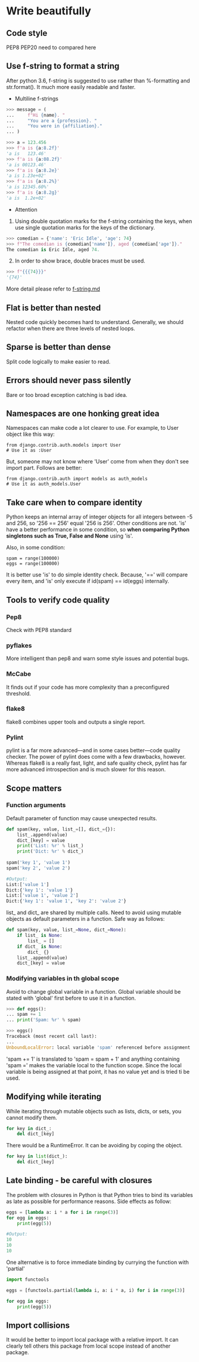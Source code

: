 # Write beautifully

## Code style
PEP8 PEP20  need to compared here

## Use f-string to format a string
After python 3.6, f-string is suggested to use rather than %-formatting and str.format(). It much more easily readable and faster.
* Multiline f-strings
```python
>>> message = (
...     f"Hi {name}. "
...     "You are a {profession}. "
...     "You were in {affiliation}."
... )

>>> a = 123.456
>>> f'a is {a:8.2f}'
'a is   123.46'
>>> f'a is {a:08.2f}'
'a is 00123.46'
>>> f'a is {a:8.2e}'
'a is 1.23e+02'
>>> f'a is {a:8.2%}'
'a is 12345.60%'
>>> f'a is {a:8.2g}'
'a is  1.2e+02'
```

* Attention

1. Using double quotation marks for the f-string containing the keys, when use single quotation marks for the keys of the dictionary.
```python
>>> comedian = {'name': 'Eric Idle', 'age': 74}
>>> f"The comedian is {comedian['name']}, aged {comedian['age']}."
The comedian is Eric Idle, aged 74.
```

2. In order to show brace, double braces must be used.
```python
>>> f"{{{74}}}"
'{74}'
```

More detail please refer to [f-string.md](./details/f-string.md)

## Flat is better than nested
Nested code quickly becomes hard to understand. Generally, we should refactor when there are three levels of nested loops.

## Sparse is better than dense
Split code logically to make easier to read.

## Errors should never pass silently
Bare or too broad exception catching is bad idea.

## Namespaces are one honking great idea
Namespaces can make code a lot clearer to use. For example, to User object like this way:

    from django.contrib.auth.models import User
    # Use it as :User

But, someone may not know where 'User' come from when they don't see import part. Follows are better:

    from django.contrib.auth import models as auth_models
    # Use it as auth_models.User

## Take care when to compare identity
Python keeps an internal array of integer objects for all integers between -5 and 256, so '256 == 256' equal '256 is 256'. Other conditions are not. 'is' have a better performance in some condition, so **when comparing Python singletons such as True, False and None** using 'is'.

Also, in some condition:

    spam = range(100000)
    eggs = range(100000)

It is better use 'is' to do simple identity check. Because, '==' will compare every item, and 'is' only execute if id(spam) == id(eggs) internally.

## Tools to verify code quality
### Pep8
Check with PEP8 standard
### pyflakes
More intelligent than pep8 and warn some style issues and potential bugs.
### McCabe
It finds out if your code has more complexity than a preconfigured threshold.
### flake8
flake8 combines upper tools and outputs a single report.
### Pylint
pylint is a far more advanced—and in some cases better—code quality checker. The 
power of pylint does come with a few drawbacks, however. Whereas flake8 is a 
really fast, light, and safe quality check, pylint has far more advanced introspection and is much slower for this reason.

## Scope matters

### Function arguments
Default parameter of function may cause unexpected results.
```python
def spam(key, value, list_=[], dict_={}):
    list_.append(value)
    dict_[key] = value
    print('List: %r' % list_)
    print('Dict: %r' % dict_)
    
spam('key 1', 'value 1')
spam('key 2', 'value 2')

#Output:
List:['value 1']
Dict:{'key 1': 'value 1'}
List:['value 1', 'value 2']
Dict:{'key 1': 'value 1', 'key 2': 'value 2'}
```
list_ and dict_ are shared by multiple calls. Need to avoid using mutable objects as default parameters in a function. Safe way as follows:
```python
def spam(key, value, list_=None, dict_=None):
    if list_ is None:
        list_ = []
    if dict_ is None:
        dict_ {}
    list_.append(value)
    dict_[key] = value
```
### Modifying variables in th global scope
Avoid to change global variable in a function. Global variable should be stated with 'global' first before to use it in a function.
```python
>>> def eggs():
... spam += 1
... print('Spam: %r' % spam)

>>> eggs()
Traceback (most recent call last):
...
UnboundLocalError: local variable 'spam' referenced before assignment
```
'spam += 1' is translated to 'spam = spam + 1' and anything containing 'spam =' makes the variable local to the function scope. Since the local variable is being assigned at that point, it has no value yet and is tried ti be used. 

## Modifying while iterating
While iterating through mutable objects such as lists, dicts, or sets, you cannot modify them.
```python
for key in dict_:
    del dict_[key]
```
There would be a RuntimeError. It can be avoiding by coping the object.
```python
for key in list(dict_):
    del dict_[key]
```

## Late binding - be careful with closures
The problem with closures in Python is that Python tries to bind its variables as late as possible for performance reasons. Side effects as follow:
```python
eggs = [lambda a: i * a for i in range(3)]
for egg in eggs:
    print(egg(5))

#Output:
10
10
10
```
One alternative is to force immediate binding by currying the function with 'partial'
```python
import functools

eggs = [functools.partial(lambda i, a: i * a, i) for i in range(3)]

for egg in eggs:
    print(egg(5))
```

## Import collisions
It would be better to import local package with a relative import. It can clearly tell others this package from local scope instead of another package.